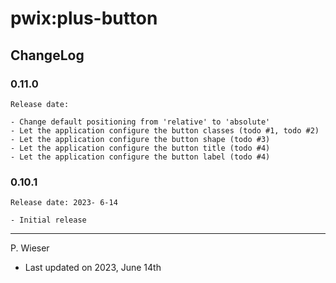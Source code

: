 # pwix:plus-button

## ChangeLog

### 0.11.0

    Release date: 

    - Change default positioning from 'relative' to 'absolute'
    - Let the application configure the button classes (todo #1, todo #2)
    - Let the application configure the button shape (todo #3)
    - Let the application configure the button title (todo #4)
    - Let the application configure the button label (todo #4)

### 0.10.1

    Release date: 2023- 6-14

    - Initial release

---
P. Wieser
- Last updated on 2023, June 14th
